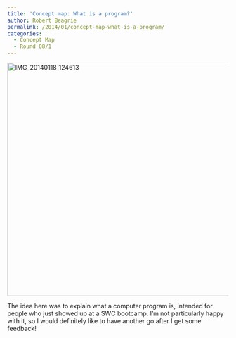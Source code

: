 ```yaml
---
title: 'Concept map: What is a program?'
author: Robert Beagrie
permalink: /2014/01/concept-map-what-is-a-program/
categories:
  - Concept Map
  - Round 08/1
---
```

[<img class="alignnone size-large wp-image-5519" alt="IMG_20140118_124613" src="http://teaching.software-carpentry.org/wp-content/uploads/2014/01/IMG_20140118_124613-1024x768.jpg" width="707" height="530" />][1]

The idea here was to explain what a computer program is, intended for people who just showed up at a SWC bootcamp. I&#8217;m not particularly happy with it, so I would definitely like to have another go after I get some feedback!

 [1]: http://teaching.software-carpentry.org/wp-content/uploads/2014/01/IMG_20140118_124613.jpg
